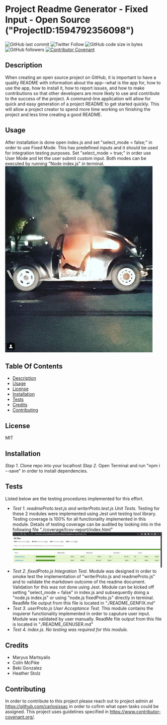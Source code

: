 # Project Readme Generator - Fixed Input - Open Source ("ProjectID:1594792356098")
![GitHub last commit](https://img.shields.io/github/last-commit/carlosissac/mod09hwreadmegen) ![Twitter Follow](https://img.shields.io/twitter/follow/zzzakk_cccrlss?style=social) ![GitHub code size in bytes](https://img.shields.io/github/languages/code-size/carlosissac/mod09hwreadmegen) ![GitHub followers](https://img.shields.io/github/followers/carlosissac?style=social) [![Contributor Covenant](https://img.shields.io/badge/Contributor%20Covenant-v2.0%20adopted-ff69b4.svg)](code_of_conduct.md) 
## Description
When creating an open source project on GitHub, it is important to have a quality README with information about the app--what is the app for, how to use the app, how to install it, how to report issues, and how to make contributions so that other developers are more likely to use and contribute to the success of the project. A command-line application will allow for quick and easy generation of a project README to get started quickly. This will allow a project creator to spend more time working on finishing the project and less time creating a good README.
## Usage
After installation is done open index.js and set "select_mode = false;" in order to use Fixed Mode. This has predefined inputs and it should be used for integration testing purposes.
Set "select_mode = true;" in order use User Mode and let the user submit custom input. Both modes can be executed by running "Node index.js" in terminal.![image](./assets/vw.jpg)
## Table Of Contents
* [Description](#Description)
* [Usage](#Usage)
* [License](#License)
* [Installation](#Installation)
* [Tests](#Tests)
* [Credits](#Credits)
* [Contributing](#Contributing)
## License
MIT
## Installation
*Step 1.* Clone repo into your localhost
*Step 2.* Open Terminal and run "npm i --save" in order to install dependencies.
## Tests
Listed below are the testing procedures implemented for this effort.
* *Test 1.* _readmeProto.test.js and writerProto.test.js Unit Tests._
Testing for these 2 modules were implemented using Jest unit testing tool library.
Testing coverage is 100% for all functionality implemented in this module.
Details of testing coverage can be audited by looking into in the following file "./coverage/lcov-report/index.html"
![image](./assets/jest.jpg)
* *Test 2.* _fixedProto.js Integration Test._
Module was designed in order to smoke test the implementation of "writerProto.js and readmeProto.js" and to validate the markdown outcome of the readme document.
Validation for this was not done using Jest.
Module can be kicked off setting "select_mode = false" in index.js and subsequently doing a "node.js index.js" or using "node.js fixedProto.js" directly in terminal.
ReadMe file output from this file is located in "./README_GENFIX.md"
* *Test 3.* _userProto.js User Acceptance Test._
This module contains the inquierer functionality implemented in order to caputure user input. Module was validated by user manually. ReadMe file output from this file is located in "./README_GENUSER.md"
* *Test 4.* _index.js. No testing was required for this module._
## Credits
* Maryus Martsyalis
* Colin McPike
* Beki Gonzalez
* Heather Stolz
## Contributing
In order to contribute to this project please reach out to project admin at https://github.com/carlosissac in order to cofirm what open tasks could be assigned.
This project uses guidelines specified in https://www.contributor-covenant.org/.